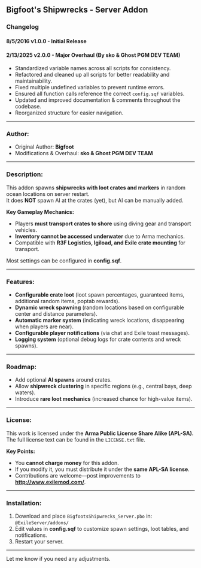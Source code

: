 ## **Bigfoot's Shipwrecks - Server Addon**  

### **Changelog**  

#### **8/5/2016  v1.0.0** - Initial Release  
#### **2/13/2025 v2.0.0** - Major Overhaul (By sko & Ghost PGM DEV TEAM)  
- Standardized variable names across all scripts for consistency.  
- Refactored and cleaned up all scripts for better readability and maintainability.  
- Fixed multiple undefined variables to prevent runtime errors.  
- Ensured all function calls reference the correct `config.sqf` variables.  
- Updated and improved documentation & comments throughout the codebase.  
- Reorganized structure for easier navigation.  

---

### **Author:**  
- Original Author: **Bigfoot**  
- Modifications & Overhaul: **sko & Ghost PGM DEV TEAM**  

---

### **Description:**  

This addon spawns **shipwrecks with loot crates and markers** in random ocean locations on server restart.  
It does **NOT** spawn AI at the crates (yet), but AI can be manually added.  

**Key Gameplay Mechanics:**  
- Players **must transport crates to shore** using diving gear and transport vehicles.  
- **Inventory cannot be accessed underwater** due to Arma mechanics.  
- Compatible with **R3F Logistics, Igiload, and Exile crate mounting** for transport.  

Most settings can be configured in **config.sqf**.  

---

### **Features:**  
- **Configurable crate loot** (loot spawn percentages, guaranteed items, additional random items, poptab rewards).  
- **Dynamic wreck spawning** (random locations based on configurable center and distance parameters).  
- **Automatic marker system** (indicating wreck locations, disappearing when players are near).  
- **Configurable player notifications** (via chat and Exile toast messages).  
- **Logging system** (optional debug logs for crate contents and wreck spawns).  

---

### **Roadmap:**  
- Add optional **AI spawns** around crates.  
- Allow **shipwreck clustering** in specific regions (e.g., central bays, deep waters).  
- Introduce **rare loot mechanics** (increased chance for high-value items).  

---

### **License:**  

This work is licensed under the **Arma Public License Share Alike (APL-SA).**  
The full license text can be found in the `LICENSE.txt` file.  

**Key Points:**  
- You **cannot charge money** for this addon.  
- If you modify it, you must distribute it under the **same APL-SA license**.  
- Contributions are welcome—post improvements to **http://www.exilemod.com/**.  

---

### **Installation:**  

1. Download and place `BigfootsShipwrecks_Server.pbo` in:  
   `@ExileServer/addons/`  
2. Edit values in **config.sqf** to customize spawn settings, loot tables, and notifications.  
3. Restart your server.  

---

Let me know if you need any adjustments.
